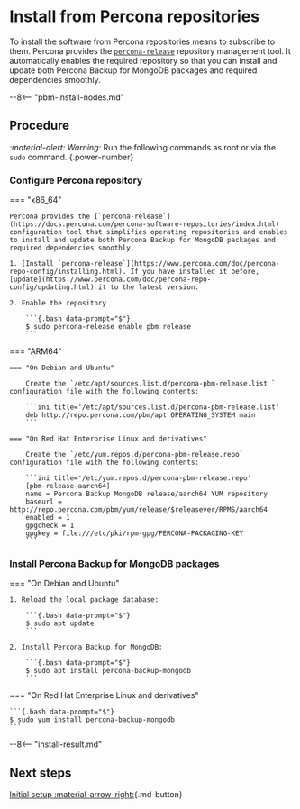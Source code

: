 # Install from Percona repositories

To install the software from Percona repositories means to subscribe to them. Percona provides the [`percona-release`](https://www.percona.com/doc/percona-repo-config/index.html) repository management tool. It automatically enables the required repository so that you can install and update both Percona Backup for MongoDB packages and required dependencies smoothly.

--8<-- "pbm-install-nodes.md"

## Procedure

<i warning>:material-alert: Warning:</i> Run the following commands as root or via the `sudo` command.
{.power-number}

### Configure Percona repository

=== "x86_64"

    Percona provides the [`percona-release`](https://docs.percona.com/percona-software-repositories/index.html) configuration tool that simplifies operating repositories and enables to install and update both Percona Backup for MongoDB packages and required dependencies smoothly. 

    1. [Install `percona-release`](https://www.percona.com/doc/percona-repo-config/installing.html). If you have installed it before, [update](https://www.percona.com/doc/percona-repo-config/updating.html) it to the latest version.    

    2. Enable the repository    

        ```{.bash data-prompt="$"}
        $ sudo percona-release enable pbm release
        ```

=== "ARM64"

    === "On Debian and Ubuntu"

        Create the `/etc/apt/sources.list.d/percona-pbm-release.list ` configuration file with the following contents:

        ```ini title='/etc/apt/sources.list.d/percona-pbm-release.list'
        deb http://repo.percona.com/pbm/apt OPERATING_SYSTEM main
        ```
    
    === "On Red Hat Enterprise Linux and derivatives"

        Create the `/etc/yum.repos.d/percona-pbm-release.repo` configuration file with the following contents:

        ```ini title='/etc/yum.repos.d/percona-pbm-release.repo'
        [pbm-release-aarch64]
        name = Percona Backup MongoDB release/aarch64 YUM repository
        baseurl = http://repo.percona.com/pbm/yum/release/$releasever/RPMS/aarch64
        enabled = 1
        gpgcheck = 1
        gpgkey = file:///etc/pki/rpm-gpg/PERCONA-PACKAGING-KEY
        ```

### Install Percona Backup for MongoDB packages

=== "On Debian and Ubuntu"    

    1. Reload the local package database:    

        ```{.bash data-prompt="$"}
        $ sudo apt update
        ```    

    2. Install Percona Backup for MongoDB:    

        ```{.bash data-prompt="$"}
        $ sudo apt install percona-backup-mongodb
        ```    

=== "On Red Hat Enterprise Linux and derivatives" 

    ```{.bash data-prompt="$"}
    $ sudo yum install percona-backup-mongodb
    ```

--8<-- "install-result.md"

## Next steps

[Initial setup :material-arrow-right:](initial-setup.md){.md-button}